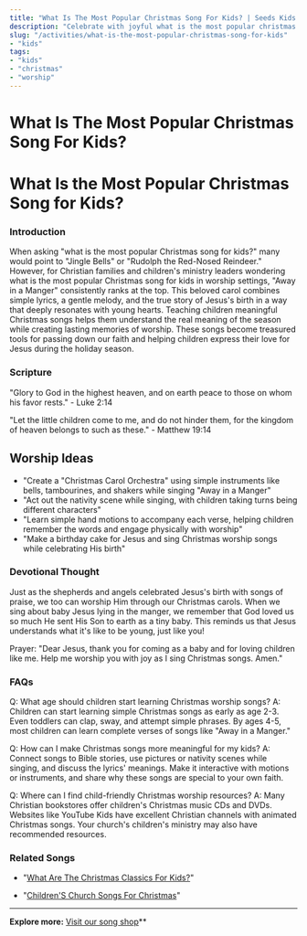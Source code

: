 ```yaml
---
title: "What Is The Most Popular Christmas Song For Kids? | Seeds Kids Worship"
description: "Celebrate with joyful what is the most popular christmas song for kids? featuring biblical Christmas themes. Holiday worship music for children and families."
slug: "/activities/what-is-the-most-popular-christmas-song-for-kids"
- "kids"
tags:
- "kids"
- "christmas"
- "worship"
---
```


# What Is The Most Popular Christmas Song For Kids?

# What Is the Most Popular Christmas Song for Kids?
### Introduction
When asking "what is the most popular Christmas song for kids?" many would point to "Jingle Bells" or "Rudolph the Red-Nosed Reindeer." However, for Christian families and children's ministry leaders wondering what is the most popular Christmas song for kids in worship settings, "Away in a Manger" consistently ranks at the top. This beloved carol combines simple lyrics, a gentle melody, and the true story of Jesus's birth in a way that deeply resonates with young hearts. Teaching children meaningful Christmas songs helps them understand the real meaning of the season while creating lasting memories of worship. These songs become treasured tools for passing down our faith and helping children express their love for Jesus during the holiday season.

### Scripture
"Glory to God in the highest heaven, and on earth peace to those on whom his favor rests." - Luke 2:14

"Let the little children come to me, and do not hinder them, for the kingdom of heaven belongs to such as these." - Matthew 19:14

## Worship Ideas
- "Create a "Christmas Carol Orchestra" using simple instruments like bells, tambourines, and shakers while singing "Away in a Manger"
- "Act out the nativity scene while singing, with children taking turns being different characters"
- "Learn simple hand motions to accompany each verse, helping children remember the words and engage physically with worship"
- "Make a birthday cake for Jesus and sing Christmas worship songs while celebrating His birth"

### Devotional Thought
Just as the shepherds and angels celebrated Jesus's birth with songs of praise, we too can worship Him through our Christmas carols. When we sing about baby Jesus lying in the manger, we remember that God loved us so much He sent His Son to earth as a tiny baby. This reminds us that Jesus understands what it's like to be young, just like you!

Prayer: "Dear Jesus, thank you for coming as a baby and for loving children like me. Help me worship you with joy as I sing Christmas songs. Amen."

### FAQs
Q: What age should children start learning Christmas worship songs?
A: Children can start learning simple Christmas songs as early as age 2-3. Even toddlers can clap, sway, and attempt simple phrases. By ages 4-5, most children can learn complete verses of songs like "Away in a Manger."

Q: How can I make Christmas songs more meaningful for my kids?
A: Connect songs to Bible stories, use pictures or nativity scenes while singing, and discuss the lyrics' meanings. Make it interactive with motions or instruments, and share why these songs are special to your own faith.

Q: Where can I find child-friendly Christmas worship resources?
A: Many Christian bookstores offer children's Christmas music CDs and DVDs. Websites like YouTube Kids have excellent Christian channels with animated Christmas songs. Your church's children's ministry may also have recommended resources.

### Related Songs

- "[What Are The Christmas Classics For Kids?](/activities/what-are-the-christmas-classics-for-kids/)"

- "[Children'S Church Songs For Christmas](/activities/children-s-church-songs-for-christmas/)"

---

**Explore more:** [Visit our song shop](https://seedskidsworship.com/shop)**

<!-- Schema Markup -->
<script type="application/ld+json">
{
  "@context": "https://schema.org",
  "@type": "MusicRecording",
  "name": "What Is The Most Popular Christmas Song For Kids?",
  "byArtist": {
    "@type": "MusicGroup",
    "name": "Seeds Kids Worship"
  },
  "isFamilyFriendly": true,
  "url": "https://seedskidsworship.com/activities/what-is-the-most-popular-christmas-song-for-kids/"
}
</script>